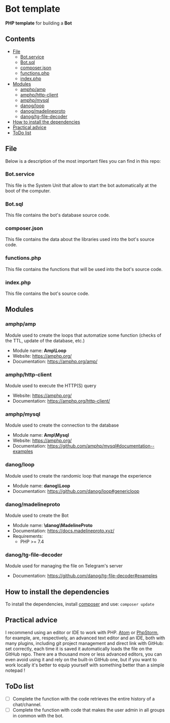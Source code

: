 # Bot template

**PHP template** for building a **Bot**

## Contents

* [File](#files)
	- [Bot.service](#botservice)
	- [Bot.sql](#botsql)
	- [composer.json](#composer.son)
	- [functions.php](#functionsphp)
	- [index.php](#indexphp)
* [Modules](#modules)
	- [amphp/amp](#amphpamp)
	- [amphp/http-client](#amphphttpclient)
	- [amphp/mysql](#amphpmysql)
	- [danog/loop](#danogloop)
	- [danog/madelineproto](#danogmadelineproto)
	- [danog/tg-file-decoder](#danogtgfiledecoder)
* [How to install the dependencies](#how-to-install-the-dependencies)
* [Practical advice](#practical-advice)
* [ToDo list](#todo-list)

## File

Below is a description of the most important files you can find in this repo:

### Bot.service

This file is the System Unit that allow to start the bot automatically at the boot of the computer.

### Bot.sql

This file contains the bot's database source code.

### composer.json

This file contains the data about the libraries used into the bot's source code.

### functions.php

This file contains the functions that will be used into the bot's source code.

### index.php

This file contains the bot's source code.

## Modules
### amphp/amp

Module used to create the loops that automatize some function (checks of the TTL, update of the database, etc.)

* Module name: **Amp\Loop**
* Website: https://amphp.org/
* Documentation: https://amphp.org/amp/

### amphp/http-client

Module used to execute the HTTP(S) query

* Website: https://amphp.org/
* Documentation: https://amphp.org/http-client/

### amphp/mysql

Module used to create the connection to the database

* Module name: **Amp\Mysql**
* Website: https://amphp.org/
* Documentation: https://github.com/amphp/mysql#documentation--examples

### danog/loop

Module used to create the randomic loop that manage the experience

* Module name: **danog\Loop**
* Documentation: https://github.com/danog/loop#genericloop

### danog/madelineproto

Module used to create the Bot

* Module name: **\danog\MadelineProto**
* Documentation: https://docs.madelineproto.xyz/
* Requirements:
	- PHP >= 7.4

### danog/tg-file-decoder

Module used for managing the file on Telegram's server

* Documentation: https://github.com/danog/tg-file-decoder#examples

## How to install the dependencies

To install the dependencies, install [composer](https://nekobin.com/sagumirohe.bash) and use: `composer update`

## Practical advice

I recommend using an editor or IDE to work with PHP. [Atom](https://atom.io) or [PhpStorm](https://www.jetbrains.com/phpstorm/), for example, are, respectively, an advanced text editor and an IDE, both with many plugins, including git project management and direct link with GitHub: set correctly, each time it is saved it automatically loads the file on the GitHub repo. There are a thousand more or less advanced editors, you can even avoid using it and rely on the built-in GitHub one, but if you want to work locally it's better to equip yourself with something better than a simple notepad !

## ToDo list
- [ ] Complete the function with the code retrieves the entire history of a chat/channel.
- [ ] Complete the function with code that makes the user admin in all groups in common with the bot.
